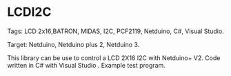 LCDI2C
=========

Tags: LCD 2x16,BATRON, MIDAS, I2C, PCF2119, Netduino, C#, Visual Studio.

Target: Netduino, Netduino plus 2, Netduino 3.

This library can be use to control a LCD 2X16 I2C with Netduino+ V2. Code written in C# with Visual Studio . Example test program.

